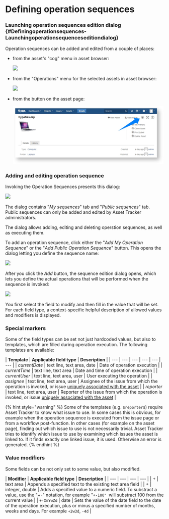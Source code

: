# Defining operation sequences

### Launching operation sequences edition dialog {#Definingoperationsequences-Launchingoperationsequenceseditiondialog}

Operation sequences can be added and edited from a couple of places:

* from the asset's "cog" menu in asset browser:

  ![](https://confluence.spartez.com/download/attachments/36733363/browser1.png?version=1&modificationDate=1496396088874&api=v2&effects=drop-shadow)

* from the "Operations" menu for the selected assets in asset browser:

  ![](https://confluence.spartez.com/download/attachments/36733363/browser2.png?version=1&modificationDate=1496396110623&api=v2&effects=drop-shadow)

* from the button on the asset page:

  ![](../../.gitbook/assets/image%20%2818%29.png)

### Adding and editing operation sequence

Invoking the Operation Sequences presents this dialog:

![](https://confluence.spartez.com/download/attachments/36733363/oplist.png?version=1&modificationDate=1496396005769&api=v2&effects=drop-shadow)

The dialog contains "_My sequences_" tab and "_Public sequences_" tab. Public sequences can only be added and edited by Asset Tracker administrators. 

The dialog allows adding, editing and deleting operstion sequences, as well as executing them.

To add an operation sequence, click either the "_Add My Operation Sequence_" or the "_Add Public Operation Sequence_" button. This opens the dialog letting you define the sequence name:

![](https://confluence.spartez.com/download/attachments/36733363/add.png?version=1&modificationDate=1496396027559&api=v2&effects=drop-shadow)

After you click the _Add_ button, the sequence edition dialog opens, which lets you define the actual operations that will be performed when the sequence is invoked:

![](https://confluence.spartez.com/download/attachments/36733363/edit.png?version=1&modificationDate=1496396049324&api=v2&effects=drop-shadow)

You first select the field to modify and then fill in the value that will be set. For each field type, a context-specific helpful description of allowed values and modifiers is displayed.

### Special markers

Some of the field types can be set not just hardcoded values, but also to templates, which are filled during operation execution. The following templates are available:

| **Template** | **Applicable field type** | **Description** |
| --- | --- | --- | --- | --- | --- |
| $currentDate$ | text line, text area, date | Date of operation execution |
| $currentTime$ | text line, text area | Date and time of operation execution |
| $currentUser$ | text line, text area, user | User executing the operation |
| $assignee$ | text line, text area, user | Assignee of the issue from which the operation is invoked, or issue [uniquely associated with the asset](https://confluence.spartez.com/display/AT4J/Asset+custom+field) |
| $reporter$ | text line, text area, user | Reporter of the issue from which the operation is invoked, or issue [uniquely associated with the asset](https://confluence.spartez.com/display/AT4J/Asset+custom+field) |

{% hint style="warning" %}
Some of the templates \(e.g. `$reporter$`\) require Asset Tracker to know what issue to use. In some cases this is obvious, for example when the operation sequence is executed from the issue page or from a workflow post-function. In other cases \(for example on the asset page\), finding out which issue to use is not necessarily trivial. Asset Tracker tries to identify which issue to use by examining which issues the asset is linked to. If it finds exactly one linked issue, it is used. Otherwise an error is generated.
{% endhint %}

### Value modifiers

Some fields can be not only set to some value, but also modified. 

| **Modifier** | **Applicable field type** | **Description** |
| --- | --- | --- | --- |
| + | text area | Appends a specified text to the existing text area field |
| + | integer, double | Adds a specified value to a numeric field. To substract a value, use the "+-" notation,  for example "`+-100" `will substract 100 from the current value |
| `+-XmYwZd` | date | Sets the value of the date field to the date of the operation execution,  plus or minus a specified number of months, weeks and days. For example `+2w3d`, `-4d` |



